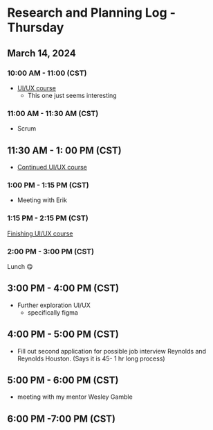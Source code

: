# Research and Planning Log - Thursday

## March 14, 2024

### 10:00 AM - 11:00 (CST)

- [UI/UX course](https://www.codecademy.com/courses/intro-to-ui-ux/informationals/ui-and-ux-welcome)
  - This one just seems interesting

### 11:00 AM - 11:30 AM (CST)

- Scrum

## 11:30 AM - 1: 00 PM (CST)

- [Continued UI/UX course](https://www.codecademy.com/courses/intro-to-ui-ux/lessons/ui-and-ux-key-methodologies/exercises/introduction-to-ui-and-ux-methodologies)

### 1:00 PM - 1:15 PM (CST)

- Meeting with Erik

### 1:15 PM - 2:15 PM (CST)

[Finishing UI/UX course](https://www.codecademy.com/courses/intro-to-ui-ux/quizzes/ui-and-ux-wireframes-quiz)

### 2:00 PM - 3:00 PM (CST)

Lunch 😋

## 3:00 PM - 4:00 PM (CST)

- Further exploration UI/UX
  - specifically figma

## 4:00 PM - 5:00 PM (CST)

- Fill out second application for possible job interview Reynolds and Reynolds Houston. (Says it is 45- 1 hr long process)

## 5:00 PM - 6:00 PM (CST)

- meeting with my mentor Wesley Gamble 

## 6:00 PM -7:00 PM (CST)

